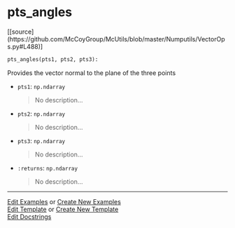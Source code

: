 # <a id="McUtils.Numputils.VectorOps.pts_angles">pts_angles</a>
<div class="docs-source-link" markdown="1">
[[source](https://github.com/McCoyGroup/McUtils/blob/master/Numputils/VectorOps.py#L488)]
</div>

```python
pts_angles(pts1, pts2, pts3): 
```
Provides the vector normal to the plane of the three points
- `pts1`: `np.ndarray`
    >No description...
- `pts2`: `np.ndarray`
    >No description...
- `pts3`: `np.ndarray`
    >No description...
- `:returns`: `np.ndarray`
    >No description... 



___

[Edit Examples](https://github.com/McCoyGroup/McUtils/edit/gh-pages/ci/examples/McUtils/Numputils/VectorOps/pts_angles.md) or 
[Create New Examples](https://github.com/McCoyGroup/McUtils/new/gh-pages/?filename=ci/examples/McUtils/Numputils/VectorOps/pts_angles.md) <br/>
[Edit Template](https://github.com/McCoyGroup/McUtils/edit/gh-pages/ci/docs/McUtils/Numputils/VectorOps/pts_angles.md) or 
[Create New Template](https://github.com/McCoyGroup/McUtils/new/gh-pages/?filename=ci/docs/templates/McUtils/Numputils/VectorOps/pts_angles.md) <br/>
[Edit Docstrings](https://github.com/McCoyGroup/McUtils/edit/master/Numputils/VectorOps.py#L488?message=Update%20Docs)